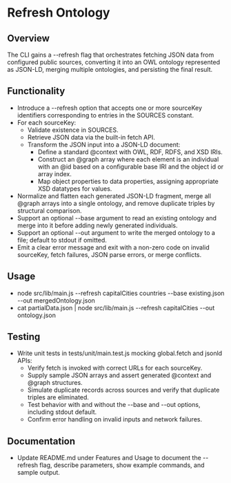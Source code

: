 # Refresh Ontology

## Overview
The CLI gains a --refresh flag that orchestrates fetching JSON data from configured public sources, converting it into an OWL ontology represented as JSON-LD, merging multiple ontologies, and persisting the final result.

## Functionality
- Introduce a --refresh option that accepts one or more sourceKey identifiers corresponding to entries in the SOURCES constant.
- For each sourceKey:
  - Validate existence in SOURCES.
  - Retrieve JSON data via the built-in fetch API.
  - Transform the JSON input into a JSON-LD document:
    - Define a standard @context with OWL, RDF, RDFS, and XSD IRIs.
    - Construct an @graph array where each element is an individual with an @id based on a configurable base IRI and the object id or array index.
    - Map object properties to data properties, assigning appropriate XSD datatypes for values.
- Normalize and flatten each generated JSON-LD fragment, merge all @graph arrays into a single ontology, and remove duplicate triples by structural comparison.
- Support an optional --base <filename> argument to read an existing ontology and merge into it before adding newly generated individuals.
- Support an optional --out <filename> argument to write the merged ontology to a file; default to stdout if omitted.
- Emit a clear error message and exit with a non-zero code on invalid sourceKey, fetch failures, JSON parse errors, or merge conflicts.

## Usage
- node src/lib/main.js --refresh capitalCities countries --base existing.json --out mergedOntology.json
- cat partialData.json | node src/lib/main.js --refresh capitalCities --out ontology.json

## Testing
- Write unit tests in tests/unit/main.test.js mocking global.fetch and jsonld APIs:
  - Verify fetch is invoked with correct URLs for each sourceKey.
  - Supply sample JSON arrays and assert generated @context and @graph structures.
  - Simulate duplicate records across sources and verify that duplicate triples are eliminated.
  - Test behavior with and without the --base and --out options, including stdout default.
  - Confirm error handling on invalid inputs and network failures.

## Documentation
- Update README.md under Features and Usage to document the --refresh flag, describe parameters, show example commands, and sample output.